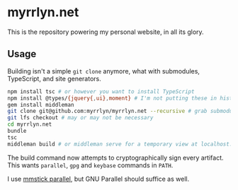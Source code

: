 # myrrlyn.net

This is the repository powering my personal website, in all its glory.

## Usage

Building isn't a simple `git clone` anymore, what with submodules, TypeScript,
and site generators.

```sh
npm install tsc # or however you want to install TypeScript
npm install @types/{jquery{,ui},moment} # I'm not putting these in history
gem install middleman
git clone git@github.com:myrrlyn/myrrlyn.net --recursive # grab submodule(s) too
git lfs checkout # may or may not be necessary
cd myrrlyn.net
bundle
tsc
middleman build # or middleman serve for a temporary view at localhost:4567
```

The build command now attempts to cryptographically sign every artifact. This
wants `parallel`, `gpg` and `keybase` commands in `PATH`.

I use [mmstick parallel][1], but GNU Parallel should suffice as well.

[1]: https://github.com/mmstick/parallel
